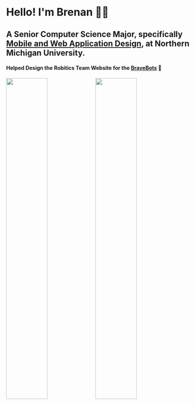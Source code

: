 # Hello! I'm Brenan 👨‍💻
## A Senior Computer Science Major, specifically [Mobile and Web Application Design](https://nmu.edu/bulletin/mobile-and-web-app-development), at Northern Michigan University.
#### Helped Design the Robitics Team Website for the [BraveBots](http://www.bravebots.net/) 🤖

<img align="left" width="47%" src="https://github-readme-stats.vercel.app/api?username=brenanmarenger&show_icons=true&theme=radical" >

<img align="left" width="47%" src="https://github-readme-stats.vercel.app/api/top-langs/?username=brenanmarenger&layout=compact&theme=radical" >
